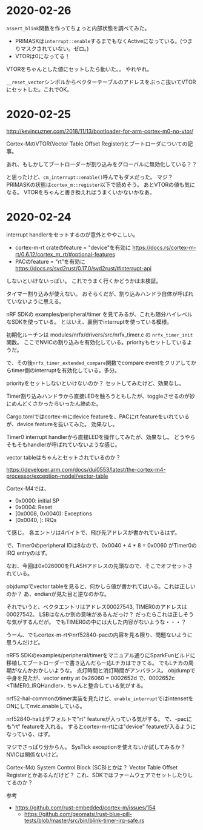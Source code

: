 
# 2020-02-26

`assert_blink`関数を作ってちょっと内部状態を調べてみた。

- PRIMASKは`interrupt::enable`するまでもなくActiveになっている。(つまりマスクされていない。ゼロ。)
- VTORは0になってる！

VTORをちゃんとした値にセットしたら動いた。。 やれやれ。

`__reset_vector`シンボルからベクターテーブルのアドレスをぶっこ抜いてVTORにセットした。これでOK。


# 2020-02-25

http://kevincuzner.com/2018/11/13/bootloader-for-arm-cortex-m0-no-vtor/

Cortex-MのVTOR(Vector Table Offset Register)とブートローダについての記事。

あれ、もしかしてブートローダーが割り込みをグローバルに無効化している？？

と思ったけど、`cm_interrupt::enable()`呼んでもダメだった。
マジ？
PRIMASKの状態は`cortex_m::register`以下で読めそう。
あとVTORの値も気になる。
VTORをちゃんと書き換えればうまくいかないかなあ。



# 2020-02-24

interrupt handlerをセットするのが意外とややこしい。

- cortex-m-rt crateのfeature = "device"を有効に
  https://docs.rs/cortex-m-rt/0.6.12/cortex_m_rt/#optional-features
- PACのfeature = "rt"を有効に
  https://docs.rs/svd2rust/0.17.0/svd2rust/#interrupt-api

しないといけないっぽい。
これでうまく行くかどうかは未検証。


タイマー割り込みが使えない。
おそらくだが、割り込みハンドラ自体が呼ばれていないように思える。

nRF SDKの examples/peripheral/timer を見てみるが、これも随分ハイレベルなSDKを使っている。
とはいえ、裏側でinterruptを使っている模様。

初期化ルーチンは modules/nrfx/drivers/src/nrfx_timer.c の `nrfx_timer_init`関数。
ここでNVICの割り込みを有効化している。priorityもセットしているようだ。

で、その後`nrfx_timer_extended_compare`関数でcompare eventをクリアしてからtimer側のinterruptを有効化している。多分。

priorityをセットしないといけないのか？
セットしてみたけど、効果なし。

Timer割り込みハンドラから直接LEDを触ろうともしたが、toggleさせるのが妙にめんどくさかったらいったん諦めた。

Cargo.tomlではcortex-mにdevice featureを、PACにrt featureをいれているが、device featureを抜いてみた。
効果なし。

Timer0 interrupt handlerから直接LEDを操作してみたが、効果なし。
どうやらそもそもhandlerが呼ばれていないような感じ。

vector tableはちゃんとセットされているのか？

https://developer.arm.com/docs/dui0553/latest/the-cortex-m4-processor/exception-model/vector-table

Cortex-M4では、

- 0x0000: initial SP
- 0x0004: Reset
- [0x0008, 0x0040): Exceptions
- [0x0040, ):  IRQs

て感じ。
各エントリは4バイトで、飛び先アドレスが書かれているはず。

で、Timer0のperipheral IDは8なので、0x0040 + 4 * 8 = 0x0060 がTimer0のIRQ entryのはず。

なお、今回は0x026000をFLASHアドレスの先頭なので、そこでオフセットされている。


objdumpでvector tableを見ると、何かしら値が書かれてはいる。これは正しいのか？
あ、endianが見た目と逆なのかな。

それでいうと、ベクタエントリはアドレス00027543, TIMER0のアドレスは00027542。
LSBはなんか別の意味があるんだっけ？
だったらこれは正しそうな気がするんだが。
でもTIMER0の中には大した内容がないような・・・？

うーん、でもcortex-m-rtやnrf52840-pacの内容を見る限り、問題ないように思うんだけど。

nRF5 SDKのexamples/peripheral/timerをマニュアル通りにSparkFunビルドに移植してブートローダーで書き込んだら一応Lチカはできてる。
でもLチカの周期がなんかおかしいような。
点灯時間と消灯時間がアンバランス。
objdumpで中身を見たが、vector entry at 0x26060 = 0002652d で、0002652c <TIMER0_IRQHandler>.
ちゃんと整合している気がする。

nrf52-hal-commonのtimer実装を見たけど、`enable_interrupt`ではintensetをONにしてnvic.enableしている。

nrf52840-halはデフォルトで"rt" featureが入っている気がする。
で、-pacにも"rt" featureを入れる。
するとcortex-m-rtには"device" featureが入るようになっている、はず。


マジでさっぱり分からん。
SysTick exceptionを使えないか試してみるか？
NVICは関係ないけど。

Cortex-Mの System Control Block (SCB)とかは？
Vector Table Offset Registerとかあるんだけど？
これ、SDKではファームウェアでセットしたりしてるのか？


参考

- https://github.com/rust-embedded/cortex-m/issues/154
  - https://github.com/geomatsi/rust-blue-pill-tests/blob/master/src/bin/blink-timer-irq-safe.rs
